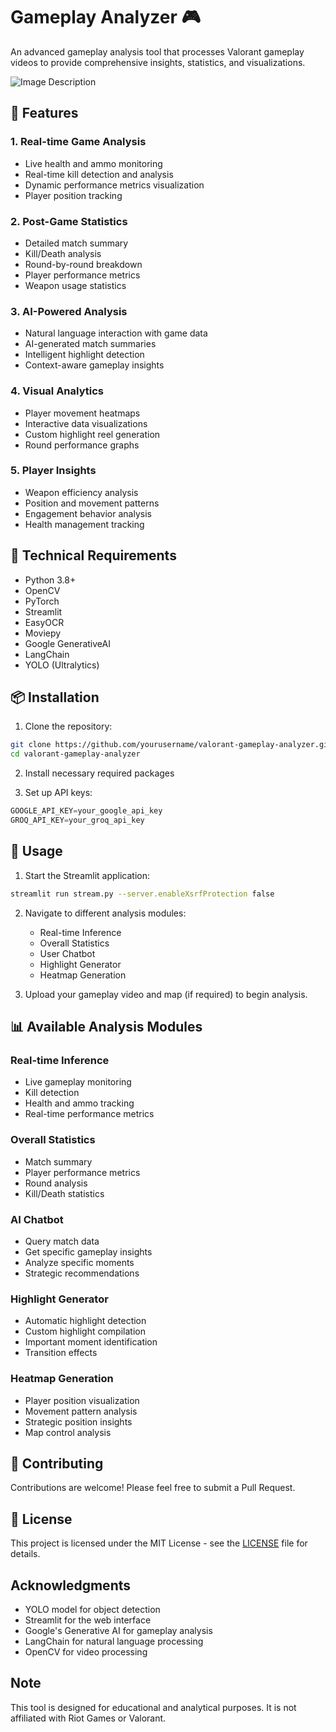 # Gameplay Analyzer 🎮

An advanced gameplay analysis tool that processes Valorant gameplay videos to provide comprehensive insights, statistics, and visualizations.


![Image Description](https://res.cloudinary.com/dogfmhpfc/image/upload/v1738416201/Blank_diagram_1_ytcaui.png)



## 🌟 Features

### 1. Real-time Game Analysis
- Live health and ammo monitoring
- Real-time kill detection and analysis
- Dynamic performance metrics visualization
- Player position tracking

### 2. Post-Game Statistics
- Detailed match summary
- Kill/Death analysis
- Round-by-round breakdown
- Player performance metrics
- Weapon usage statistics

### 3. AI-Powered Analysis
- Natural language interaction with game data
- AI-generated match summaries
- Intelligent highlight detection
- Context-aware gameplay insights

### 4. Visual Analytics
- Player movement heatmaps
- Interactive data visualizations
- Custom highlight reel generation
- Round performance graphs

### 5. Player Insights
- Weapon efficiency analysis
- Position and movement patterns
- Engagement behavior analysis
- Health management tracking

## 🔧 Technical Requirements

- Python 3.8+
- OpenCV
- PyTorch
- Streamlit
- EasyOCR
- Moviepy
- Google GenerativeAI
- LangChain
- YOLO (Ultralytics)

## 📦 Installation

1. Clone the repository:
```bash
git clone https://github.com/yourusername/valorant-gameplay-analyzer.git
cd valorant-gameplay-analyzer
```

2. Install necessary required packages

3. Set up API keys:
```python
GOOGLE_API_KEY=your_google_api_key
GROQ_API_KEY=your_groq_api_key
```

## 🚀 Usage

1. Start the Streamlit application:
```bash
streamlit run stream.py --server.enableXsrfProtection false
```

2. Navigate to different analysis modules:
   - Real-time Inference
   - Overall Statistics
   - User Chatbot
   - Highlight Generator
   - Heatmap Generation

3. Upload your gameplay video and map (if required) to begin analysis.

## 📊 Available Analysis Modules

### Real-time Inference
- Live gameplay monitoring
- Kill detection
- Health and ammo tracking
- Real-time performance metrics

### Overall Statistics
- Match summary
- Player performance metrics
- Round analysis
- Kill/Death statistics

### AI Chatbot
- Query match data
- Get specific gameplay insights
- Analyze specific moments
- Strategic recommendations

### Highlight Generator
- Automatic highlight detection
- Custom highlight compilation
- Important moment identification
- Transition effects

### Heatmap Generation
- Player position visualization
- Movement pattern analysis
- Strategic position insights
- Map control analysis

## 🤝 Contributing

Contributions are welcome! Please feel free to submit a Pull Request.

## 📝 License

This project is licensed under the MIT License - see the [LICENSE](LICENSE) file for details.

## Acknowledgments

- YOLO model for object detection
- Streamlit for the web interface
- Google's Generative AI for gameplay analysis
- LangChain for natural language processing
- OpenCV for video processing

## Note

This tool is designed for educational and analytical purposes. It is not affiliated with Riot Games or Valorant.
